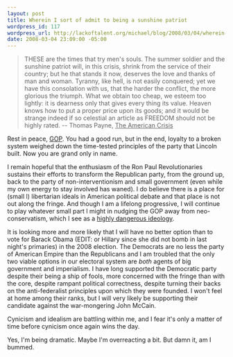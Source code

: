 ```yaml
--- 
layout: post
title: Wherein I sort of admit to being a sunshine patriot
wordpress_id: 117
wordpress_url: http://lackoftalent.org/michael/blog/2008/03/04/wherein-i-sort-of-admit-to-being-a-sunshine-patriot/
date: 2008-03-04 23:09:00 -05:00
---
```


<blockquote>THESE are the times that try men's souls. The summer soldier and the sunshine patriot will, in this crisis, shrink from the service of their country; but he that stands it now, deserves the love and thanks of man and woman. Tyranny, like hell, is not easily conquered; yet we have this consolation with us, that the harder the conflict, the more glorious the triumph. What we obtain too cheap, we esteem too lightly: it is dearness only that gives every thing its value. Heaven knows how to put a proper price upon its goods; and it would be strange indeed if so celestial an article as FREEDOM should not be highly rated. -- Thomas Payne, <u>The American Crisis</u></blockquote>
Rest in peace, <a href="http://www.msnbc.msn.com/id/23472461/" target="_blank">GOP</a>.  You had a good run, but in the end, loyalty to a broken system weighed down the time-tested principles of the party that Lincoln built.  Now you are grand only in name.

I remain hopeful that the enthusiasm of the Ron Paul Revolutionaries sustains their efforts to transform the Republican party, from the ground up, back to the party of non-interventionism and small government (even while my own energy to stay involved has waned).  I do believe there is a place for (small l) libertarian ideals in American political debate and that place is not out along the fringe.  And though I am a lifelong progressive, I will continue to play whatever small part I might in nudging the GOP away from neo-conservatism, which I see as a <a href="http://en.wikipedia.org/wiki/Crypto-fascism" target="_blank">highly dangerous ideology</a>.

It is looking more and more likely that I will have no better option than to vote for Barack Obama (EDIT: or Hillary since she did not bomb in last night's primaries) in the 2008 election.   The Democrats are no less the party of American Empire than the Republicans and I am troubled that the only two viable options in our electoral system  are <em>both</em> agents of big government and imperialism.  I have long supported the Democratic party despite their being a ship of fools, more concerned with the fringe than with the core, despite rampant political correctness, despite turning their backs on the anti-federalist principles upon which they were founded.  I won't feel at home among their ranks, but I will very likely be supporting their candidate against the war-mongering John McCain.

Cynicism and idealism are battling within me, and I fear it's only a matter of time before cynicism once again wins the day.

Yes, I'm being dramatic.  Maybe I'm overreacting a bit.  But damn it, am I bummed.

